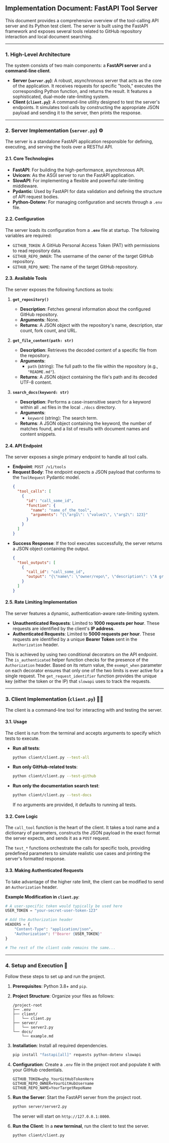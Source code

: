 

## Implementation Document: FastAPI Tool Server

This document provides a comprehensive overview of the tool-calling API server and its Python test client. The server is built using the FastAPI framework and exposes several tools related to GitHub repository interaction and local document searching.

-----

### 1. High-Level Architecture 

The system consists of two main components: a **FastAPI server** and a **command-line client**.

  * **Server (`server.py`)**: A robust, asynchronous server that acts as the core of the application. It receives requests for specific "tools," executes the corresponding Python function, and returns the result. It features a sophisticated, dual-mode rate-limiting system.
  * **Client (`client.py`)**: A command-line utility designed to test the server's endpoints. It simulates tool calls by constructing the appropriate JSON payload and sending it to the server, then prints the response.

-----

### 2. Server Implementation (`server.py`) ⚙️

The server is a standalone FastAPI application responsible for defining, executing, and serving the tools over a RESTful API.

#### **2.1. Core Technologies**

  * **FastAPI**: For building the high-performance, asynchronous API.
  * **Uvicorn**: As the ASGI server to run the FastAPI application.
  * **SlowAPI**: For implementing a flexible and powerful rate-limiting middleware.
  * **Pydantic**: Used by FastAPI for data validation and defining the structure of API request bodies.
  * **Python-Dotenv**: For managing configuration and secrets through a `.env` file.

#### **2.2. Configuration**

The server loads its configuration from a **`.env`** file at startup. The following variables are required:

  * `GITHUB_TOKEN`: A GitHub Personal Access Token (PAT) with permissions to read repository data.
  * `GITHUB_REPO_OWNER`: The username of the owner of the target GitHub repository.
  * `GITHUB_REPO_NAME`: The name of the target GitHub repository.

#### **2.3. Available Tools**

The server exposes the following functions as tools:

1.  **`get_repository()`**

      * **Description**: Fetches general information about the configured GitHub repository.
      * **Arguments**: None.
      * **Returns**: A JSON object with the repository's name, description, star count, fork count, and URL.

2.  **`get_file_content(path: str)`**

      * **Description**: Retrieves the decoded content of a specific file from the repository.
      * **Arguments**:
          * `path` (string): The full path to the file within the repository (e.g., `"README.md"`).
      * **Returns**: A JSON object containing the file's path and its decoded UTF-8 content.

3.  **`search_docs(keyword: str)`**

      * **Description**: Performs a case-insensitive search for a keyword within all `.md` files in the local `./docs` directory.
      * **Arguments**:
          * `keyword` (string): The search term.
      * **Returns**: A JSON object containing the keyword, the number of matches found, and a list of results with document names and content snippets.

#### **2.4. API Endpoint**

The server exposes a single primary endpoint to handle all tool calls.

  * **Endpoint**: `POST /v1/tools`
  * **Request Body**: The endpoint expects a JSON payload that conforms to the `ToolRequest` Pydantic model.
    ```json
    {
      "tool_calls": [
        {
          "id": "call_some_id",
          "function": {
            "name": "name_of_the_tool",
            "arguments": "{\"arg1\": \"value1\", \"arg2\": 123}"
          }
        }
      ]
    }
    ```
  * **Success Response**: If the tool executes successfully, the server returns a JSON object containing the output.
    ```json
    {
      "tool_outputs": [
        {
          "call_id": "call_some_id",
          "output": "{\"name\": \"owner/repo\", \"description\": \"A great repo.\" ... }"
        }
      ]
    }
    ```

#### **2.5. Rate Limiting Implementation**

The server features a dynamic, authentication-aware rate-limiting system.

  * **Unauthenticated Requests**: Limited to **1000 requests per hour**. These requests are identified by the client's **IP address**.
  * **Authenticated Requests**: Limited to **5000 requests per hour**. These requests are identified by a unique **Bearer Token** sent in the `Authorization` header.

This is achieved by using two conditional decorators on the API endpoint. The `is_authenticated` helper function checks for the presence of the `Authorization` header. Based on its return value, the `exempt_when` parameter on each decorator ensures that only one of the two limits is ever active for a single request. The `get_request_identifier` function provides the unique key (either the token or the IP) that `slowapi` uses to track the requests.

-----

### 3. Client Implementation (`client.py`) 🧑‍💻

The client is a command-line tool for interacting with and testing the server.

#### **3.1. Usage**

The client is run from the terminal and accepts arguments to specify which tests to execute.

  * **Run all tests**:
    ```bash
    python client/client.py --test-all
    ```
  * **Run only GitHub-related tests**:
    ```bash
    python client/client.py --test-github
    ```
  * **Run only the documentation search test**:
    ```bash
    python client/client.py --test-docs
    ```
    If no arguments are provided, it defaults to running all tests.

#### **3.2. Core Logic**

The `call_tool` function is the heart of the client. It takes a tool name and a dictionary of parameters, constructs the JSON payload in the exact format the server expects, and sends it as a `POST` request.

The `test_*` functions orchestrate the calls for specific tools, providing predefined parameters to simulate realistic use cases and printing the server's formatted response.

#### **3.3. Making Authenticated Requests**

To take advantage of the higher rate limit, the client can be modified to send an `Authorization` header.

**Example Modification in `client.py`**:

```python
# A user-specific token would typically be used here
USER_TOKEN = "your-secret-user-token-123" 

# Add the Authorization header
HEADERS = {
    "Content-Type": "application/json",
    "Authorization": f"Bearer {USER_TOKEN}"
}

# The rest of the client code remains the same...
```

-----

### 4. Setup and Execution 🚀

Follow these steps to set up and run the project.

1.  **Prerequisites**: Python 3.8+ and `pip`.

2.  **Project Structure**: Organize your files as follows:

    ```
    /project-root
    ├── .env
    ├── client/
    │   └── client.py
    ├── server/
    │   └── server2.py
    └── docs/
        └── example.md
    ```

3.  **Installation**: Install all required dependencies.

    ```bash
    pip install "fastapi[all]" requests python-dotenv slowapi
    ```

4.  **Configuration**: Create a `.env` file in the project root and populate it with your GitHub credentials.

    ```
    GITHUB_TOKEN=ghp_YourGitHubTokenHere
    GITHUB_REPO_OWNER=YourGitHubUsername
    GITHUB_REPO_NAME=YourTargetRepoName
    ```

5.  **Run the Server**: Start the FastAPI server from the project root.

    ```bash
    python server/server2.py
    ```

    The server will start on `http://127.0.0.1:8000`.

6.  **Run the Client**: In a **new terminal**, run the client to test the server.

    ```bash
    python client/client.py
    ```